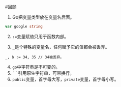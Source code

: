 #回顾
1. Go把变量类型放在变量名后面。  

```go
var google string
```
2. `:=`变量赋值只用于函数内部。

3. `_`是个特殊的变量名，任何赋予它的值都会被丢弃。

```
_, b := 34, 35 // 34被丢弃。
```
4. `go`中字符串是不可变的。
5. `` ` `` `` ` ``引用原生字符串，可带换行。
6. `public`变量，首字母大写，`private`变量，首字母小写。